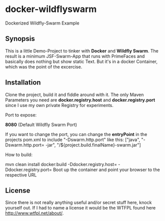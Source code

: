 # docker-wildflyswarm
Dockerized Wildfly-Swarm Example

## Synopsis

This is a little Demo-Project to tinker with **Docker** and **Wildfly Swarm**. 
The result is a minimum JSF-Swarm-App that runs with PrimeFaces and basically does nothing but show static Text. 
But it's in a docker Container, which was the point of the excercise.  

## Installation

Clone the project, build it and fiddle around with it.
The only Maven Parameters you need are **docker.registry.host** and **docker.registry.port** since I use my own private Registry for experiments. 

Port to expose: 

**8080** (Default Wildfly Swarm Port)

If you want to change the port, you can change the **entryPoint** in the projects pom.xml to include "-Dswarm.http.port" like this:
["java", "-Dswarm.http.port=<port> -jar", "/${project.build.finalName}-swarm.jar"]


How to build: 

mvn clean install docker:build -Ddocker.registry.host=<your docker registry host> -Ddocker.registry.port=<your docker registry port>
Boot up the container and point your browser to the respective URL


## License

Since there is not really anything useful and/or secret stuff here, knock yourself out. If I had to name a license it would be the WTFPL found here http://www.wtfpl.net/about/.
